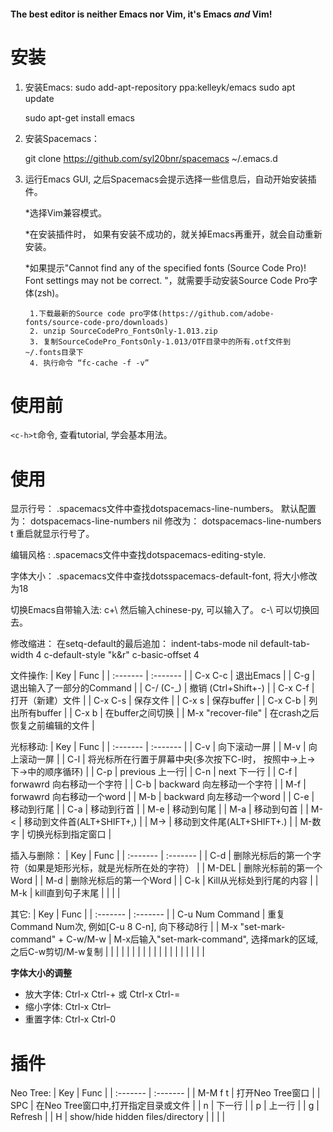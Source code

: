 #### The best editor is neither Emacs nor Vim, it's Emacs *and* Vim! ####


# 安装 #
1. 安装Emacs:
	sudo add-apt-repository ppa:kelleyk/emacs
	sudo apt update

	sudo apt-get install emacs

2. 安装Spacemacs：

	git clone https://github.com/syl20bnr/spacemacs ~/.emacs.d


3. 运行Emacs GUI, 之后Spacemacs会提示选择一些信息后，自动开始安装插件。

	*选择Vim兼容模式。

	*在安装插件时， 如果有安装不成功的，就关掉Emacs再重开，就会自动重新安装。

	*如果提示"Cannot find any of the specified fonts (Source Code Pro)! Font settings may not be correct. "，就需要手动安装Source Code Pro字体(zsh)。

		1.下载最新的Source code pro字体(https://github.com/adobe-fonts/source-code-pro/downloads)
		2. unzip SourceCodePro_FontsOnly-1.013.zip
		3. 复制SourceCodePro_FontsOnly-1.013/OTF目录中的所有.otf文件到~/.fonts目录下
		4. 执行命令 “fc-cache -f -v”


# 使用前 #
`<c-h>t`命令, 查看tutorial, 学会基本用法。

# 使用 #

显示行号：
.spacemacs文件中查找dotspacemacs-line-numbers。
默认配置为：
dotspacemacs-line-numbers nil
修改为：
dotspacemacs-line-numbers t
重启就显示行号了。

编辑风格 :
.spacemacs文件中查找dotspacemacs-editing-style.

字体大小：
.spacemacs文件中查找dotsspacemacs-default-font, 将大小修改为18

切换Emacs自带输入法:
c+\ 然后输入chinese-py, 可以输入了。
c-\ 可以切换回去。

修改缩进：
在setq-default的最后追加：
indent-tabs-mode nil
default-tab-width 4
c-default-style "k&r"
c-basic-offset 4

文件操作:
| Key | Func |
| :------- | :------- |
| C-x C-c | 退出Emacs |
| C-g | 退出输入了一部分的Command |
| C-/ (C-_) |  撤销 (Ctrl+Shift+-) |
| C-x C-f | 打开（新建）文件 |
| C-x C-s | 保存文件 |
| C-x s | 保存buffer |
| C-x C-b | 列出所有buffer |
| C-x b | 在buffer之间切换 |
| M-x "recover-file" | 在crash之后恢复之前编辑的文件 |


光标移动:
| Key | Func |
| :------- | :------- |
| C-v | 向下滚动一屏 |
| M-v | 向上滚动一屏 |
| C-l | 将光标所在行置于屏幕中央(多次按下C-l时， 按照中->上->下->中的顺序循环) |
| C-p | previous 上一行|
| C-n | next 下一行 |
| C-f | forwawrd 向右移动一个字符 |
| C-b | backward 向左移动一个字符 |
| M-f | forwawrd 向右移动一个word |
| M-b | backward 向左移动一个word |
| C-e | 移动到行尾 |
| C-a | 移动到行首 |
| M-e | 移动到句尾 |
| M-a | 移动到句首 |
| M-< | 移动到文件首(ALT+SHIFT+,) |
| M-> | 移动到文件尾(ALT+SHIFT+.) |
| M-数字     | 切换光标到指定窗口                                                              |

插入与删除：
| Key | Func |
| :------- | :------- |
| C-d | 删除光标后的第一个字符（如果是矩形光标，就是光标所在处的字符） |
| M-DEL | 删除光标前的第一个Word |
| M-d | 删除光标后的第一个Word |
| C-k | Kill从光标处到行尾的内容 |
| M-k | kill直到句子末尾 |
|  |  |


其它:
| Key | Func |
| :------- | :------- |
| C-u Num Command | 重复Command Num次, 例如[C-u 8 C-n], 向下移动8行 |
| M-x "set-mark-command" + C-w/M-w | M-x后输入"set-mark-command", 选择mark的区域, 之后C-w剪切/M-w复制 |
|  |  |
|  |  |
|  |  |
|  |  |
|  |  |
|  |  |




**字体大小的调整**

- 放大字体: Ctrl-x Ctrl-+ 或 Ctrl-x Ctrl-=
- 缩小字体: Ctrl-x Ctrl–
- 重置字体: Ctrl-x Ctrl-0

# 插件 #

Neo Tree:
| Key      | Func                                |
| :------- | :-------                            |
| M-M f t  | 打开Neo Tree窗口                    |
| SPC      | 在Neo Tree窗口中,打开指定目录或文件 |
| n        | 下一行                              |
| p        | 上一行                              |
| g        | Refresh                             |
| H        | show/hide hidden files/directory    |
|          |                                     |
